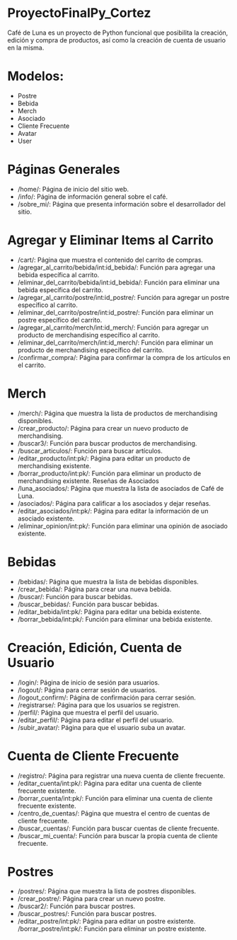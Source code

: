 # ProyectoFinalPy_Cortez
Café de Luna es un proyecto de Python funcional que posibilita la creación, edición y compra de productos, así como la creación de cuenta de usuario en la misma.

# Modelos:
* Postre
* Bebida
* Merch
* Asociado
* Cliente Frecuente
* Avatar
* User
  
# Páginas Generales
* /home/: Página de inicio del sitio web.
* /info/: Página de información general sobre el café.
* /sobre_mi/: Página que presenta información sobre el desarrollador del sitio.

# Agregar y Eliminar Items al Carrito
* /cart/: Página que muestra el contenido del carrito de compras.
* /agregar_al_carrito/bebida/int:id_bebida/: Función para agregar una bebida específica al carrito.
* /eliminar_del_carrito/bebida/int:id_bebida/: Función para eliminar una bebida específica del carrito.
* /agregar_al_carrito/postre/int:id_postre/: Función para agregar un postre específico al carrito.
* /eliminar_del_carrito/postre/int:id_postre/: Función para eliminar un postre específico del carrito.
* /agregar_al_carrito/merch/int:id_merch/: Función para agregar un producto de merchandising específico al carrito.
* /eliminar_del_carrito/merch/int:id_merch/: Función para eliminar un producto de merchandising específico del carrito.
* /confirmar_compra/: Página para confirmar la compra de los artículos en el carrito.

# Merch
* /merch/: Página que muestra la lista de productos de merchandising disponibles.
* /crear_producto/: Página para crear un nuevo producto de merchandising.
* /buscar3/: Función para buscar productos de merchandising.
* /buscar_articulos/: Función para buscar artículos.
* /editar_producto/int:pk/: Página para editar un producto de merchandising existente.
* /borrar_producto/int:pk/: Función para eliminar un producto de merchandising existente.
Reseñas de Asociados
* /luna_asociados/: Página que muestra la lista de asociados de Café de Luna.
* /asociados/: Página para calificar a los asociados y dejar reseñas.
* /editar_asociados/int:pk/: Página para editar la información de un asociado existente.
* /eliminar_opinion/int:pk/: Función para eliminar una opinión de asociado existente.

# Bebidas
* /bebidas/: Página que muestra la lista de bebidas disponibles.
* /crear_bebida/: Página para crear una nueva bebida.
* /buscar/: Función para buscar bebidas.
* /buscar_bebidas/: Función para buscar bebidas.
* /editar_bebida/int:pk/: Página para editar una bebida existente.
* /borrar_bebida/int:pk/: Función para eliminar una bebida existente.

# Creación, Edición, Cuenta de Usuario
* /login/: Página de inicio de sesión para usuarios.
* /logout/: Página para cerrar sesión de usuarios.
* /logout_confirm/: Página de confirmación para cerrar sesión.
* /registrarse/: Página para que los usuarios se registren.
* /perfil/: Página que muestra el perfil del usuario.
* /editar_perfil/: Página para editar el perfil del usuario.
* /subir_avatar/: Página para que el usuario suba un avatar.

# Cuenta de Cliente Frecuente
* /registro/: Página para registrar una nueva cuenta de cliente frecuente.
* /editar_cuenta/int:pk/: Página para editar una cuenta de cliente frecuente existente.
* /borrar_cuenta/int:pk/: Función para eliminar una cuenta de cliente frecuente existente.
* /centro_de_cuentas/: Página que muestra el centro de cuentas de cliente frecuente.
* /buscar_cuentas/: Función para buscar cuentas de cliente frecuente.
* /buscar_mi_cuenta/: Función para buscar la propia cuenta de cliente frecuente.

# Postres
* /postres/: Página que muestra la lista de postres disponibles.
* /crear_postre/: Página para crear un nuevo postre.
* /buscar2/: Función para buscar postres.
* /buscar_postres/: Función para buscar postres.
* /editar_postre/int:pk/: Página para editar un postre existente.
/borrar_postre/int:pk/: Función para eliminar un postre existente.
